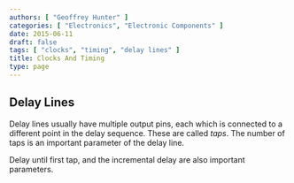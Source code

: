 ```yaml
---
authors: [ "Geoffrey Hunter" ]
categories: [ "Electronics", "Electronic Components" ]
date: 2015-06-11
draft: false
tags: [ "clocks", "timing", "delay lines" ]
title: Clocks And Timing
type: page
---
```


<h2>Delay Lines</h2>

<p>Delay lines usually have multiple output pins, each which is connected to a different point in the delay sequence. These are called <i>taps</i>. The number of taps is an important parameter of the delay line.</p>

<p>Delay until first tap, and the incremental delay are also important parameters.</p>
